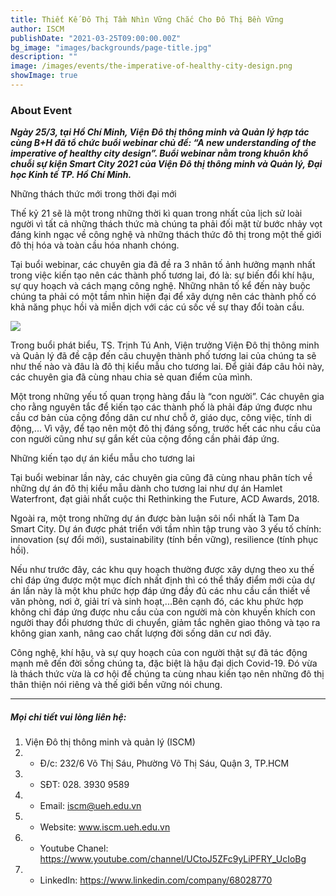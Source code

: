 ```yaml
---
title: Thiết Kế Đô Thị Tầm Nhìn Vững Chắc Cho Đô Thị Bền Vững
author: ISCM
publishDate: "2021-03-25T09:00:00.00Z"
bg_image: "images/backgrounds/page-title.jpg"
description: ""
image: /images/events/the-imperative-of-healthy-city-design.png
showImage: true
---
```


### About Event

<!--StartFragment-->

***Ngày 25/3, tại Hồ Chí Minh, Viện Đô thị thông minh và Quản lý hợp tác cùng B+H đã tổ chức buổi webinar chủ đề: “A new understanding of the imperative of healthy city design”. Buổi webinar nằm trong khuôn khổ chuỗi sự kiện Smart City 2021 của Viện Đô thị thông minh và Quản lý, Đại học Kinh tế TP. Hồ Chí Minh.***

Những thách thức mới trong thời đại mới

Thế kỷ 21 sẽ là một trong những thời kì quan trong nhất của lịch sử loài người vì tất cả những thách thức mà chúng ta phải đối mặt từ bước nhảy vọt đáng kinh ngạc về công nghệ và những thách thức đô thị trong một thế giới đô thị hóa và toàn cầu hóa nhanh chóng.

Tại buổi webinar, các chuyên gia đã đề ra 3 nhân tố ảnh hưởng mạnh nhất trong việc kiến tạo nên các thành phố tương lai, đó là: sự biến đổi khí hậu, sự quy hoạch và cách mạng công nghệ. Những nhân tố kể đến này buộc chúng ta phải có một tầm nhìn hiện đại để xây dựng nên các thành phố có khả năng phục hồi và miễn dịch với các cú sốc về sự thay đổi toàn cầu.

![](/images/0723_bh_webinar_pic_1.jpg)

Trong buổi phát biểu, TS. Trịnh Tú Anh, Viện trưởng Viện Đô thị thông minh và Quản lý đã đề cập đến câu chuyện thành phố tương lai của chúng ta sẽ như thế nào và đâu là đô thị kiểu mẫu cho tương lai. Để giải đáp câu hỏi này, các chuyên gia đã cùng nhau chia sẻ quan điểm của mình.

Một trong những yếu tố quan trọng hàng đầu là “con người”. Các chuyên gia cho rằng nguyên tắc để kiến tạo các thành phố là phải đáp ứng được nhu cầu cơ bản của cộng đồng dân cư như chỗ ở, giáo dục, công việc, tính di động,... Vì vậy, để tạo nên một đô thị đáng sống, trước hết các nhu cầu của con người cũng như sự gắn kết của cộng đồng cần phải đáp ứng.

Những kiến tạo dự án kiểu mẫu cho tương lai

Tại buổi webinar lần này, các chuyên gia cũng đã cùng nhau phân tích về những dự án đô thị kiểu mẫu dành cho tương lai như dự án Hamlet Waterfront, đạt giải nhất cuộc thi Rethinking the Future, ACD Awards, 2018.

Ngoài ra, một trong những dự án được bàn luận sôi nổi nhất là Tam Da Smart City. Dự án được phát triển với tầm nhìn tập trung vào 3 yếu tố chính: innovation (sự đổi mới), sustainability (tính bền vững), resilience (tính phục hồi).

Nếu như trước đây, các khu quy hoạch thường được xây dựng theo xu thế chỉ đáp ứng được một mục đích nhất định thì có thể thấy điểm mới của dự án lần này là một khu phức hợp đáp ứng đầy đủ các nhu cầu cần thiết về văn phòng, nơi ở, giải trí và sinh hoạt,...Bên cạnh đó, các khu phức hợp không chỉ đáp ứng được nhu cầu của con người mà còn khuyến khích con người thay đổi phương thức di chuyển, giảm tắc nghẽn giao thông và tạo ra không gian xanh, nâng cao chất lượng đời sống dân cư nơi đây.

Công nghệ, khí hậu, và sự quy hoạch của con người thật sự đã tác động mạnh mẽ đến đời sống chúng ta, đặc biệt là hậu đại dịch Covid-19. Đó vừa là thách thức vừa là cơ hội để chúng ta cùng nhau kiến tạo nên những đô thị thân thiện nói riêng và thế giới bền vững nói chung.

***
##### Mọi chi tiết vui lòng liên hệ:
1. Viện Đô thị thông minh và quản lý (ISCM)
2. * Đ/c: 232/6 Võ Thị Sáu, Phường Võ Thị Sáu, Quận 3, TP.HCM
3. * SĐT: 028. 3930 9589
4. * Email: iscm@ueh.edu.vn
4. * Website: www.iscm.ueh.edu.vn
5. * Youtube Chanel: https://www.youtube.com/channel/UCtoJ5ZFc9yLiPFRY_UcIoBg
6. * LinkedIn: https://www.linkedin.com/company/68028770
<!--EndFragment-->